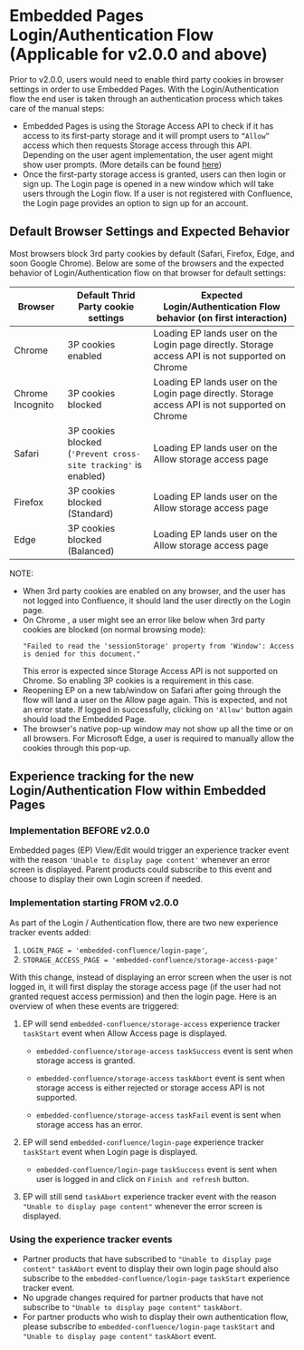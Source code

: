 # Embedded Pages Login/Authentication Flow (Applicable for v2.0.0 and above)

Prior to v2.0.0, users would need to enable third party cookies in browser settings in order to use Embedded Pages. With the Login/Authentication flow the end user is taken through an authentication process which takes care of the manual steps:

- Embedded Pages is using the Storage Access API to check if it has access to its first-party storage and it will prompt users to `“Allow”` access which then requests Storage access through this API. Depending on the user agent implementation, the user agent might show user prompts. (More details can be found [here](https://developer.mozilla.org/en-US/docs/Web/API/Storage_Access_API))
- Once the first-party storage access is granted, users can then login or sign up. The Login page is opened in a new window which will take users through the Login flow. If a user is not registered with Confluence, the Login page provides an option to sign up for an account.

## Default Browser Settings and Expected Behavior

Most browsers block 3rd party cookies by default (Safari, Firefox, Edge, and soon Google Chrome). Below are some of the browsers and the expected behavior of Login/Authentication flow on that browser for default settings:

| Browser          | Default Thrid Party cookie settings                             | Expected Login/Authentication Flow behavior (on first interaction)                              |
| ---------------- | --------------------------------------------------------------- | ----------------------------------------------------------------------------------------------- |
| Chrome           | 3P cookies enabled                                              | Loading EP lands user on the Login page directly. Storage access API is not supported on Chrome |
| Chrome Incognito | 3P cookies blocked                                              | Loading EP lands user on the Login page directly. Storage access API is not supported on Chrome |
| Safari           | 3P cookies blocked (`'Prevent cross-site tracking'` is enabled) | Loading EP lands user on the Allow storage access page                                          |
| Firefox          | 3P cookies blocked (Standard)                                   | Loading EP lands user on the Allow storage access page                                          |
| Edge             | 3P cookies blocked (Balanced)                                   | Loading EP lands user on the Allow storage access page                                          |

NOTE:

- When 3rd party cookies are enabled on any browser, and the user has not logged into Confluence, it should land the user directly on the Login page.
- On Chrome , a user might see an error like below when 3rd party cookies are blocked (on normal browsing mode):
  ```
  "Failed to read the 'sessionStorage' property from 'Window': Access is denied for this document."
  ```
  This error is expected since Storage Access API is not supported on Chrome. So enabling 3P cookies is a requirement in this case.
- Reopening EP on a new tab/window on Safari after going through the flow will land a user on the Allow page again. This is expected, and not an error state. If logged in successfully, clicking on `'Allow'` button again should load the Embedded Page.
- The browser's native pop-up window may not show up all the time or on all browsers. For Microsoft Edge, a user is required to manually allow the cookies through this pop-up.

## Experience tracking for the new Login/Authentication Flow within Embedded Pages

### Implementation BEFORE v2.0.0

Embedded pages (EP) View/Edit would trigger an experience tracker event with the reason `'Unable to display page content'` whenever an error screen is displayed. Parent products could subscribe to this event and choose to display their own Login screen if needed.

### Implementation starting FROM v2.0.0

As part of the Login / Authentication flow, there are two new experience tracker events added:

1. `LOGIN_PAGE = 'embedded-confluence/login-page'`,
2. `STORAGE_ACCESS_PAGE = 'embedded-confluence/storage-access-page'`

With this change, instead of displaying an error screen when the user is not logged in, it will first display the storage access page (if the user had not granted request access permission) and then the login page. Here is an overview of when these events are triggered:

1. EP will send `embedded-confluence/storage-access` experience tracker `taskStart` event when Allow Access page is displayed.

   - `embedded-confluence/storage-access` `taskSuccess` event is sent when storage access is granted.

   - `embedded-confluence/storage-access` `taskAbort` event is sent when storage access is either rejected or storage access API is not supported.

   - `embedded-confluence/storage-access` `taskFail` event is sent when storage access has an error.

2. EP will send `embedded-confluence/login-page` experience tracker `taskStart` event when Login page is displayed.

   - `embedded-confluence/login-page` `taskSuccess` event is sent when user is logged in and click on `Finish and refresh` button.

3. EP will still send `taskAbort` experience tracker event with the reason `"Unable to display page content"` whenever the error screen is displayed.

### Using the experience tracker events

- Partner products that have subscribed to `"Unable to display page content"` `taskAbort` event to display their own login page should also subscribe to the `embedded-confluence/login-page` `taskStart` experience tracker event.
- No upgrade changes required for partner products that have not subscribe to `"Unable to display page content"` `taskAbort`.
- For partner products who wish to display their own authentication flow, please subscribe to `embedded-confluence/login-page` `taskStart` and `"Unable to display page content"` `taskAbort` event.
